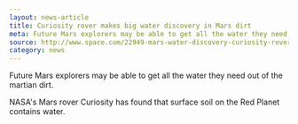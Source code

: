 ```yaml
---
layout: news-article
title: Curiosity rover makes big water discovery in Mars dirt
meta: Future Mars explorers may be able to get all the water they need out of dirt
source: http://www.space.com/22949-mars-water-discovery-curiosity-rover.html
category: news
---
```


Future Mars explorers may be able to get all the water they need out of the martian dirt.

NASA's Mars rover Curiosity has found that surface soil on the Red Planet contains water.
